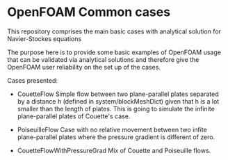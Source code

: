 # OpenFOAM Common cases

This repository comprises the main basic cases with analytical solution for Navier-Stockes equations

The purpose here is to provide some basic examples of OpenFOAM usage that can be validated via analytical solutions and therefore give the OpenFOAM user reliability on the set up of the cases.

Cases presented:

* CouetteFlow
  Simple flow between two plane-parallel plates separated by a distance h (defined in system/blockMeshDict) given that h is a lot smaller than the length of plates. This is going to simulate the infinite plane-parallel plates of Couette's case.

* PoiseuilleFlow
  Case with no relative movement between two infite plane-parallel plates where the pressure gradient is different of zero.

* CouetteFlowWithPressureGrad
  Mix of Couette and Poiseuille flows.
